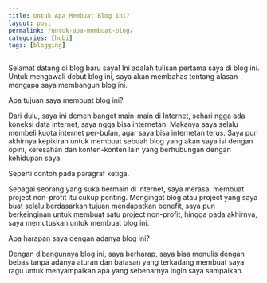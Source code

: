 ```yaml
---
title: Untuk Apa Membuat Blog ini?
layout: post
permalink: /untuk-apa-membuat-blog/
categories: [hobi]
tags: [blogging]
---
```


Selamat datang di blog baru saya!
Ini adalah tulisan pertama saya di blog ini. Untuk mengawali debut blog ini, saya akan membahas tentang alasan mengapa saya membangun blog ini. 

Apa tujuan saya membuat blog ini?

Dari dulu, saya ini demen banget main-main di Internet, sehari ngga ada koneksi data internet, saya ngga bisa internetan. Makanya saya selalu membeli kuota internet per-bulan, agar saya bisa internetan terus.
Saya pun akhirnya kepikiran untuk membuat sebuah blog yang akan saya isi dengan opini, keresahan dan konten-konten lain yang berhubungan dengan kehidupan saya.

Seperti contoh pada paragraf ketiga.

Sebagai seorang yang suka bermain di internet, saya merasa, membuat project non-profit itu cukup penting.
Mengingat blog atau project yang saya buat selalu berdasarkan tujuan mendapatkan benefit, saya pun berkeinginan untuk membuat satu project non-profit, hingga pada akhirnya, saya memutuskan untuk membuat blog ini.

Apa harapan saya dengan adanya blog ini?

Dengan dibangunnya blog ini, saya berharap, saya bisa menulis dengan bebas tanpa adanya aturan dan batasan yang terkadang membuat saya ragu untuk menyampaikan apa yang sebenarnya ingin saya sampaikan.
